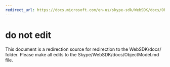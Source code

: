 ```yaml
---
redirect_url: https://docs.microsoft.com/en-us/skype-sdk/WebSDK/docs/ObjectModel
---
```

# do not edit
This document is a redirection source for redirection to the WebSDK/docs/ folder. Please make all edits to the Skype/WebSDK/docs/ObjectModel.md file.

